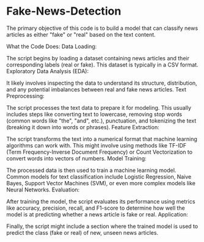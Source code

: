 # Fake-News-Detection

The primary objective of this code is to build a model that can classify news articles as either "fake" or "real" based on the text content.

What the Code Does:
Data Loading:

The script begins by loading a dataset containing news articles and their corresponding labels (real or fake). This dataset is typically in a CSV format.
Exploratory Data Analysis (EDA):

It likely involves inspecting the data to understand its structure, distribution, and any potential imbalances between real and fake news articles.
Text Preprocessing:

The script processes the text data to prepare it for modeling. This usually includes steps like converting text to lowercase, removing stop words (common words like "the", "and", etc.), punctuation, and tokenizing the text (breaking it down into words or phrases).
Feature Extraction:

The script transforms the text into a numerical format that machine learning algorithms can work with. This might involve using methods like TF-IDF (Term Frequency-Inverse Document Frequency) or Count Vectorization to convert words into vectors of numbers.
Model Training:

The processed data is then used to train a machine learning model. Common models for text classification include Logistic Regression, Naive Bayes, Support Vector Machines (SVM), or even more complex models like Neural Networks.
Evaluation:

After training the model, the script evaluates its performance using metrics like accuracy, precision, recall, and F1-score to determine how well the model is at predicting whether a news article is fake or real.
Application:

Finally, the script might include a section where the trained model is used to predict the class (fake or real) of new, unseen news articles.
